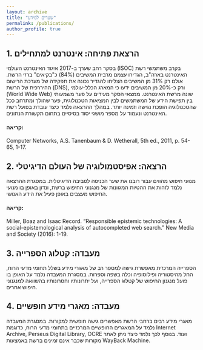 ```yaml
---
layout: archive
title: "שערים למידע"
permalink: /publications/
author_profile: true
---
```



## 1. הרצאת פתיחה: אינטרנט למתחילים
בסקר רחב שערך ב-2017 איגוד האינטרנט העולמי (ISOC) בקרב משתמשי רשת האינטרנט בארה"ב, הגדירו עצמם מרבית המשיבים (84%) כ"בקיאים" ברזי הרשת. אולם רק 31% מן המשיבים הצליחו להגדיר נכונה את תפקידה של מערכת הרישום ההיררכית של הרשת (DNS), ורק כ-20% מן המשיבים ידעו כי המארג הכלל-עולמי (World Wide Web) שונה מרשת האינטרנט. ממצאי הסקר מעידים על פער משמעותי בין תפישת הידע של המשתמשים לבין המציאות הטכנולוגית, פער שהולך ומתרחב ככל שהטכנולוגיה הופכת נגישה וזמינה יותר. במהלך ההרצאה נלמד כיצד עובדת בפועל רשת האינטרנט ונעמוד על מספר מושגי יסוד בסיסיים בתחום תקשורת הנתונים.
#### קריאה:
Computer Networks, A.S. Tanenbaum & D. Wetherall, 5th ed., 2011, p. 54-65, 1-17. 

## 2. הרצאה: אפיסטמולוגיה של העולם הדיגיטלי
מנועי חיפוש מהווים עבור רובנו את שער הכניסה לסביבה הדיגיטלית. במסגרת ההרצאה נלמד לזהות את ההטיות המגוונות של מנגנוני החיפוש ברשת, ונדון באופן בו מנועי החיפוש מעצבים באופן פעיל את הידע האנושי.
#### קריאה:
Miller, Boaz and Isaac Record. “Responsible epistemic technologies: A social-epistemological analysis of autocompleted web search.” New Media and Society (2016): 1-19.

## 3. מעבדה: קטלוג הספרייה
הספרייה המרכזית מאפשרת גישה למספר רב של מאגרי מידע בשלל תחומי מדעי הרוח, החל מהיסטוריה ופילוסופיה וכלה בשפה וספרות. במסגרת המעבדה נלמד על האופן בו פועל מנגנון החיפוש של קטלוג הספרייה, ועל יתרונותיו וחסרונותיו בהשוואה למנגנוני חיפוש אחרים.

## 4.	מעבדה: מאגרי מידע חופשיים
מאגרי מידע רבים ברחבי הרשת מאפשרים גישה חופשית למקורות. במסגרת המעבדה נלמד על המאגרים החופשיים המרכזיים בתחומי מדעי הרוח, כדוגמת Internet Archive, Perseus Digital Library, OCRE ועוד. בנוסף לכך נלמד כיצד ניתן לאתר מקורות שכבר אינם זמינים ברשת באמצעות WayBack Machine.
